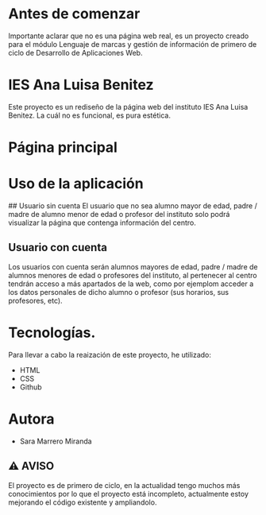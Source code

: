 # Antes de comenzar
Importante aclarar que no es una página web real, es un proyecto creado para el módulo Lenguaje de marcas y gestión de información de primero de ciclo de Desarrollo de Aplicaciones Web.

# IES Ana Luisa Benitez
Este proyecto es un rediseño de la página web del instituto IES Ana Luisa Benitez. La cuál no es funcional, es pura estética.

# Página principal

# Uso de la aplicación
## Usuario sin cuenta
El usuario que no sea alumno mayor de edad, padre / madre de alumno menor de edad o profesor del instituto solo podrá visualizar la página que contenga información del centro.

## Usuario con cuenta
Los usuarios con cuenta serán alumnos mayores de edad, padre / madre de alumnos menores de edad o profesores del instituto, al pertenecer al centro tendrán acceso a más apartados de la web, como por ejemplom acceder a los datos personales de dicho alumno o profesor (sus horarios, sus profesores, etc).

# Tecnologías.
Para llevar a cabo la reaización de este proyecto, he utilizado:
* HTML
* CSS
* Github

# Autora
* Sara Marrero Miranda

## ⚠️ AVISO
El proyecto es de primero de ciclo, en la actualidad tengo muchos más conocimientos por lo que el proyecto está incompleto, actualmente estoy mejorando el código existente y ampliandolo.
